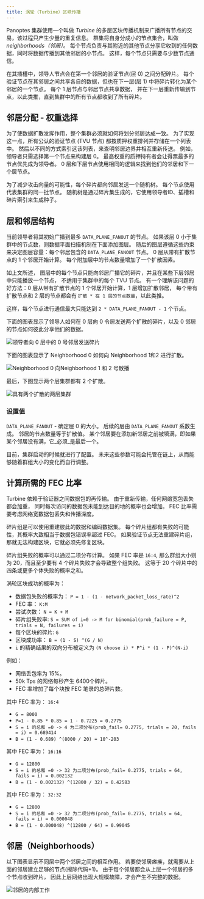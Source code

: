 ```yaml
---
title: 涡轮（Turbine）区块传播
---
```


Panoptes 集群使用一个叫做 _Turbine_ 的多层区块传播机制来广播所有节点的交易，该过程只产生少量的重复信息。 群集将自身分成小的节点集合，叫做 _neighborhoods（邻居）_。 每个节点负责与其附近的其他节点分享它收到的任何数据，同时将数据传播到其他邻居的小节点。 这样，每个节点只需要与少数节点通信。

在其插槽中，领导人节点会在第一个邻居的验证节点\(层 0\) 之间分配碎片。 每个验证节点在其邻居之间共享各自的数据，但也在下一层\(层 1\) 中将碎片转化为某个邻居的一个节点。 每个 1 层节点与邻居节点共享数据， 并在下一层重新传输到节点，以此类推，直到集群中的所有节点都收到了所有碎片。

## 邻居分配 - 权重选择

为了使数据扩散发挥作用，整个集群必须就如何将划分邻居达成一致。 为了实现这一点，所有公认的验证节点 \(TVU 节点\) 都按质押权重排列并存储在一个列表中。 然后以不同的方式索引这该列表，来查明邻居边界并相互重新传送。 例如，领导者只需选择第一个节点来构建层 0。 最高权重的质押持有者会让得票最多的节点优先成为领导者。 0 层和下层节点使用相同的逻辑来找到他们的邻居和下一个层节点。

为了减少攻击向量的可能性，每个碎片都向邻居发送一个随机树。 每个节点使用代表集群的同一批节点。 随机树是通过碎片集生成的，它使用领导者ID、插槽和碎片索引来生成种子。

## 层和邻居结构

当前领导者将其初始广播到最多 `DATA_PLANE_FANOUT` 的节点。 如果该层 0 小于集群中的节点数，则数据平面扫描机制在下面添加图层。 随后的图层遵循这些约束来决定图层容量：每个邻居包含的 `DATA_PLANE_FANOUT` 节点。 0 层从带有扩散节点的 1 个邻居开始计算。 每个附加层中的节点数量增加了一个扩散因素。

如上文所述， 图层中的每个节点只能向邻居广播它的碎片，并且在某些下层邻居中只能播放一个节点， 不适用于集群中的每个 TVU 节点。 有一个理解该问题的好方法：0 层从带有扩散节点的 1 个邻居开始计算，1 层增加扩散邻居， 每个带有扩散节点和 2 层的节点都会有 `扩散 * 在 1 层的节点数量`，以此类推。

这样，每个节点进行通信最大只能达到 `2 * DATA_PLANE_FANOUT - 1` 个节点。

下面的图表显示了领导人如何在 0 层向 0 令居发送两个扩散的碎片，以及 0 邻居的节点如何彼此分享他们的数据。

![领导者向 0 层中的 0 号邻居发送碎片](/img/data-plane-seeding.svg)

下面的图表显示了 Neighborhood 0 如何向 Neighborhood 1和2 进行扩散。

![Neighborhood 0 向Neighborhood 1 和 2 号散播](/img/data-plane-fanout.svg)

最后，下图显示两个层集群都有 2 个扩散。

![具有两个扩散的两层集群](/img/data-plane.svg)

### 设置值

`DATA_PLANE_FANOUT` - 确定层 0 的大小。 后续的层由 `DATA_PLANE_FANOUT` 系数生成。 邻居的节点数量等于扩散值。 某个邻居要在添加新邻居之前被填满，即如果某个邻居没有满，它_必须_是最后一个。

目前，集群启动的时候就进行了配置。 未来这些参数可能会托管在链上，从而能够随着群组大小的变化而自行调整。

## 计算所需的 FEC 比率

Turbine 依赖于验证器之间数据包的再传输。 由于重新传输，任何网络宽包丢失都会加重， 同时每次访问的数据包未能到达目的地的概率也会增加。 FEC 比率需要考虑网络宽数据包丢失和传播深度。

碎片组是可以使用重建彼此的数据和编码数据集。 每个碎片组都有失败的可能性，其概率大致相当于数据包错误率超过 FEC。 如果验证节点无法重建碎片组，那就无法构建区块，它就必须先修复区块。

碎片组失败的概率可以通过二项分布计算。 如果 FEC 率是 `16:4`, 那么群组大小则为 20，而且至少要有 4 个碎片失败才会导致整个组失败。 这等于 20 个碎片中的四条或更多个体失败的概率之和。

涡轮区块成功的概率为：

- 数据包失败的概率为： `P = 1 - (1 - network_packet_loss_rate)^2`
- FEC 率： `K:M`
- 尝试次数： `N = K + M`
- 碎片组失败率: `S = SUM of i=0 -> M for binomial(prob_failure = P, trials = N, failures = i)`
- 每个区块的碎片: `G`
- 区块成功率： `B = (1 - S) ^(G / N)`
- `i` 的精确结果的双向分布被定义为 `(N choose i) * P^i * (1 - P)^(N-i)`

例如：

- 网络丢包率为 15%。
- 50k Tps 的网络每秒产生 6400个碎片。
- FEC 率增加了每个块按 FEC 笔录的总碎片数。

其中 FEC 率为： `16:4`

- `G = 8000`
- `P=1 - 0.85 * 0.85 = 1 - 0.7225 = 0.2775`
- `S = i 的总和 =0 -> 4 为二项分布(prob_fail= 0.2775, trials = 20, fails = i) = 0.689414`
- `B = (1 - 0.689) ^(8000 / 20) = 10^-203`

其中 FEC 率为： `16:16`

- `G = 12800`
- `S = i 的总和 =0 -> 32 为二项分布(prob_fail= 0.2775, trials = 64, fails = i) = 0.002132`
- `B = (1 - 0.002132) ^(12800 / 32) = 0.42583`

其中 FEC 率为： `32:32`

- `G = 12800`
- `S = i 的总和 =0 -> 32 为二项分布(prob_fail= 0.2775, trials = 64, fails = i) = 0.000048`
- `B = (1 - 0.000048) ^(12800 / 64) = 0.99045`

## 邻居（Neighborhoods）

以下图表显示不同层中两个邻居之间的相互作用。 若要使邻居瘫痪，就需要从上面的邻居建立足够的节点\(擦除代码+1\)。 由于每个邻居都会从上层一个邻居的多个节点收到碎片， 因此上层网络出现大规模故障，才会产生不完整的数据。

![邻居的内部工作](/img/data-plane-neighborhood.svg)
